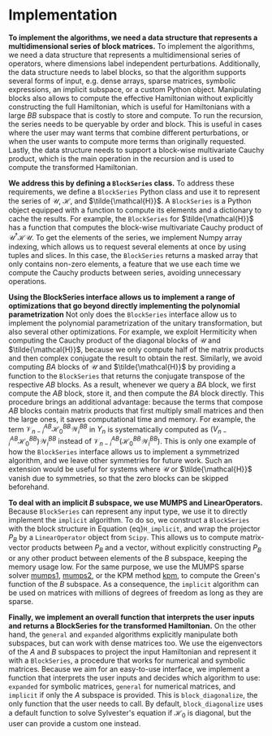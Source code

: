 # Implementation

**To implement the algorithms, we need a data structure that represents a
multidimensional series of block matrices.**
To implement the algorithms, we need a data structure that represents a
multidimensional series of operators, where dimensions label independent
perturbations.
Additionally, the data structure needs to label blocks, so that the algorithm
supports several forms of input, e.g. dense arrays, sparse matrices, symbolic
expressions, an implicit subspace, or a custom Python object.
Manipulating blocks also allows to compute the effective Hamiltonian without
explicitly constructing the full Hamiltonian, which is useful for Hamiltonians
with a large $BB$ subspace that is costly to store and compute.
To run the recursion, the series needs to be queryable by order and block.
This is useful in cases where the user may want terms that combine different
perturbations, or when the user wants to compute more terms than originally
requested.
Lastly, the data structure needs to support a block-wise multivariate Cauchy
product, which is the main operation in the recursion and is used to compute
the transformed Hamiltonian.

**We address this by defining a `BlockSeries` class.**
To address these requirements, we define a `BlockSeries` Python class and use
it to represent the series of $\mathcal{U}$, $\mathcal{H}$, and
$\tilde{\mathcal{H}}$.
A `BlockSeries` is a Python object equipped with a function to compute its
elements and a dictionary to cache the results.
For example, the `BlockSeries` for $\tilde{\mathcal{H}}$ has a function that
computes the block-wise multivariate Cauchy product of $\mathcal{U}^{\dagger}
\mathcal{H} \mathcal{U}$.
To get the elements of the series, we implement Numpy array indexing,
which allows us to request several elements at once by using tuples and slices.
In this case, the `BlockSeries` returns a masked array that only contains
non-zero elements, a feature that we use each time we compute the Cauchy
products between series, avoiding unnecessary operations.

**Using the BlockSeries interface allows us to implement a range of
optimizations that go beyond directly implementing the polynomial
parametrization**
Not only does the `BlockSeries` interface allow us to implement the polynomial
parametrization of the unitary transformation, but also several other
optimizations.
For example, we exploit Hermiticity when computing the Cauchy product of the
diagonal blocks of $\mathcal{U}$ and $\tilde{\mathcal{H}}$, because we only
compute half of the matrix products and then complex conjugate the result to
obtain the rest.
Similarly, we avoid computing $BA$ blocks of $\mathcal{U}$ and
$\tilde{\mathcal{H}}$ by providing a function to the `BlockSeries` that returns
the conjugate transpose of the respective $AB$ blocks.
As a result, whenever we query a $BA$ block, we first compute the $AB$ block,
store it, and then compute the $BA$ block directly.
This procedure brings an additional advantage: because the terms that compose
$AB$ blocks contain matrix products that first multiply small matrices and then
the large ones, it saves computational time and memory.
For example, the term $\mathcal{V}_{n-i}^{AB} \mathcal{H}_0^{BB}
\mathcal{W}_i^{BB}$ in $Y_n$ is systematically computed as $(V_{n-i}^{AB}
\mathcal{H}_0^{BB}) \mathcal{W}_i^{BB}$ instead of $\mathcal{V}_{n-i}^{AB}
(\mathcal{H}_0^{BB} \mathcal{W}_i^{BB})$.
This is only one example of how the `BlockSeries` interface allows us to
implement a symmetrized algorithm, and we leave other symmetries for future
work.
Such an extension would be useful for systems where $\mathcal{U}$ or
$\tilde{\mathcal{H}}$ vanish due to symmetries, so that the zero blocks can be
skipped beforehand.

**To deal with an implicit $B$ subspace, we use MUMPS and LinearOperators.**
Because `BlockSeries` can represent any input type, we use it to directly
implement the `implicit` algorithm.
To do so, we construct a `BlockSeries` with the block structure in Equation
{eq}`H_implicit`, and wrap the projector $P_B$ by a `LinearOperator` object
from `Scipy`.
This allows us to compute matrix-vector products between $P_B$ and a vector,
without explicitly constructing $P_B$ or any other product between elements of
the $B$ subspace, keeping the memory usage low.
For the same purpose, we use the MUMPS sparse solver
[mumps1](doi:10.1137/S0895479899358194),
[mumps2](doi:10.1016/j.parco.2005.07.004), or the KPM method
[kpm](doi:10.1103/RevModPhys.78.275), to compute the Green's function of the
$B$ subspace.
As a consequence, the `implicit` algorithm can be used on matrices with
millions of degrees of freedom as long as they are sparse.

**Finally, we implement an overall function that interprets the user inputs and
returns a BlockSeries for the transformed Hamiltonian.**
On the other hand, the `general` and `expanded` algorithms explicitly
manipulate both subspaces, but can work with dense matrices too.
We use the eigenvectors of the $A$ and $B$ subspaces to project the input
Hamiltonian and represent it with a `BlockSeries`, a procedure that works for
numerical and symbolic matrices.
Because we aim for an easy-to-use interface, we implement a function that
interprets the user inputs and decides which algorithm to use: `expanded`
for symbolic matrices, `general` for numerical matrices, and `implicit` if
only the $A$ subspace is provided.
This is `block_diagonalize`, the only function that the user needs to call.
By default, `block_diagonalize` uses a default function to solve Sylvester's
equation if $\mathcal{H}_0$ is diagonal, but the user can provide a custom one instead.
